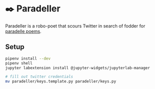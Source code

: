 # :black_nib: Paradeller

Paradeller is a robo-poet that scours Twitter in search of fodder for [paradelle poems](http://www.shadowpoetry.com/resources/wip/paradelle.html).

## Setup

```bash
pipenv install --dev
pipenv shell
jupyter labextension install @jupyter-widgets/jupyterlab-manager

# fill out twitter credentials
mv paradeller/keys.template.py paradeller/keys.py
```
